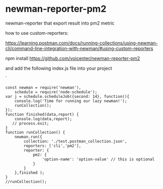 # newman-reporter-pm2
newman-reporter that export result into pm2 metric

how to use custom-reporters:

https://learning.postman.com/docs/running-collections/using-newman-cli/command-line-integration-with-newman/#using-custom-reporters

npm install https://github.com/voicenter/newman-reporter-pm2

and add the following index.js file into your project 


`
      
    const newman = require('newman'),  
        schedule = require('node-schedule');  
    var j = schedule.scheduleJob({second: 14}, function(){  
        console.log('Time for running our lazy newman!');  
        runCollection();  
    });  
    function finished(data,report) {  
        console.log(data,report);  
       // process.exit;  
    }  
    function runCollection() {  
        newman.run({  
            collection: './test.postman_collection.json',  
            reporters: ['cli','pm2'],  
            reporter: {  
                pm2: {  
                    'option-name': 'option-value' // this is optional  
                }  
            }  
        },finished );  
    }  
    //runCollection();
